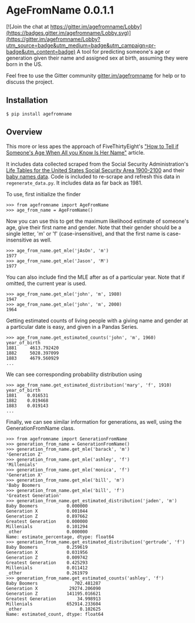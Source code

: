 # AgeFromName 0.0.1.1

[![Join the chat at https://gitter.im/agefromname/Lobby](https://badges.gitter.im/agefromname/Lobby.svg)](https://gitter.im/agefromname/Lobby?utm_source=badge&utm_medium=badge&utm_campaign=pr-badge&utm_content=badge)
A tool for predicting someone's age or generation given their name and assigned sex at birth, 
assuming they were born in the US.

Feel free to use the Gitter community [gitter.im/agefromname](https://gitter.im/agefromname/Lobby) for help or to discuss the project.   

## Installation

`$ pip install agefromname`

## Overview

This more or less apes the approach of FiveThirtyEight's ["How to Tell if Someone's  Age
When All you Know Is Her Name"](https://fivethirtyeight.com/features/how-to-tell-someones-age-when-all-you-know-is-her-name/) article.
 
It includes data collected scraped from the Social Security 
Administration's [Life Tables for the United States Social Security Area 1900-2100](https://www.ssa.gov/oact/NOTES/as120/LifeTables_Body.html#wp1168591)
 and their [baby names data](http://www.ssa.gov/oact/babynames/names.zip). Code is included
 to re-scrape and refresh this data in `regenerate_data.py`.  It includes data as far back as
 1981.

To use, first initialize the finder

```pydocstring
>>> from agefromname import AgeFromName
>>> age_from_name = AgeFromName()
```

Now you can use this to get the maximum likelihood estimate of someone's age, give their first name and 
gender.  Note that their gender should be a single letter, 'm' or 'f' (case-insensitive), and that the
  first name is case-insensitive as well.
  
```pydocstring
>>> age_from_name.get_mle('jAsOn', 'm')
1977
>>> age_from_name.get_mle('Jason', 'M')
1977
```

You can also include find the MLE after as of a particular year.  Note that if omitted, the current
year is used.

```pydocstring
>>> age_from_name.get_mle('john', 'm', 1980)
1947
>>> age_from_name.get_mle('john', 'm', 2000)
1964
```

Getting estimated counts of living people with a giving name and gender at a particular date is easy, 
and given in a Pandas Series.
```pydocstring
>>> age_from_name.get_estimated_counts('john', 'm', 1960)
year_of_birth
1881     4613.792420
1882     5028.397099
1883     4679.560929
...
```

We can see corresponding probability distribution using

```pydocstring
>>> age_from_name.get_estimated_distribution('mary', 'f', 1910)
year_of_birth
1881    0.016531
1882    0.019468
1883    0.019143
...
```

Finally, we can see similar information for generations, as well, using the GenerationFromName class.
```pydocstring
>>> from agefromname import GenerationFromName
>>> generation_from_name = GenerationFromName()
>>> generation_from_name.get_mle('barack', 'm')
'Generation Z'
>>> generation_from_name.get_mle('ashley', 'f')
'Millenials'
>>> generation_from_name.get_mle('monica', 'f')
'Generation X'
>>> generation_from_name.get_mle('bill', 'm')
'Baby Boomers
>>> generation_from_name.get_mle('bill', 'f')
'Greatest Generation'
>>> generation_from_name.get_estimated_distribution('jaden', 'm')
Baby Boomers           0.000000
Generation X           0.001044
Generation Z           0.897662
Greatest Generation    0.000000
Millenials             0.101294
_other                 0.000000
Name: estimate_percentage, dtype: float64
>>> generation_from_name.get_estimated_distribution('gertrude', 'f')
Baby Boomers           0.259619
Generation X           0.031956
Generation Z           0.009742
Greatest Generation    0.425293
Millenials             0.011412
_other                 0.261979
>>> generation_from_name.get_estimated_counts('ashley', 'f')
Baby Boomers              702.481287
Generation X            29274.206090
Generation Z           141195.016621
Greatest Generation        34.998913
Millenials             652914.233604
_other                      0.102625
Name: estimated_count, dtype: float64
```

